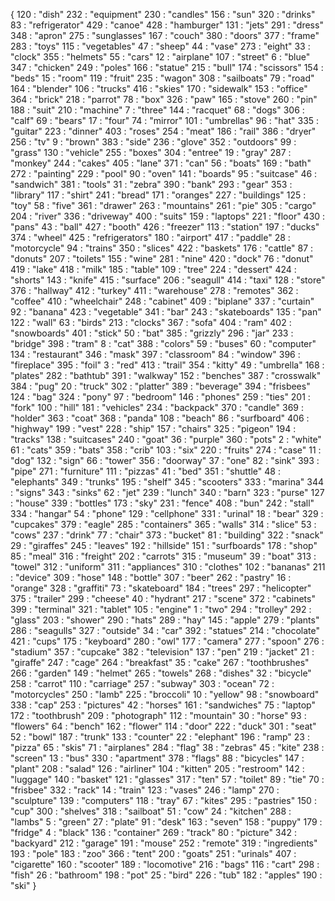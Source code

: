 
{
  120 : "dish"
  232 : "equipment"
  230 : "candles"
  156 : "sun"
  320 : "drinks"
  83 : "refrigerator"
  429 : "canoe"
  428 : "hamburger"
  131 : "jets"
  291 : "dress"
  348 : "apron"
  275 : "sunglasses"
  167 : "couch"
  380 : "doors"
  377 : "frame"
  283 : "toys"
  115 : "vegetables"
  47 : "sheep"
  44 : "vase"
  273 : "eight"
  33 : "clock"
  355 : "helmets"
  55 : "cars"
  12 : "airplane"
  107 : "street"
  6 : "blue"
  347 : "chicken"
  249 : "poles"
  166 : "statue"
  215 : "bull"
  174 : "scissors"
  154 : "beds"
  15 : "room"
  119 : "fruit"
  235 : "wagon"
  308 : "sailboats"
  79 : "road"
  164 : "blender"
  106 : "trucks"
  416 : "skies"
  170 : "sidewalk"
  153 : "office"
  364 : "brick"
  218 : "parrot"
  78 : "box"
  326 : "paw"
  165 : "stove"
  260 : "pin"
  188 : "suit"
  210 : "machine"
  7 : "three"
  144 : "racquet"
  68 : "dogs"
  306 : "calf"
  69 : "bears"
  17 : "four"
  74 : "mirror"
  101 : "umbrellas"
  96 : "hat"
  335 : "guitar"
  223 : "dinner"
  403 : "roses"
  254 : "meat"
  186 : "rail"
  386 : "dryer"
  256 : "tv"
  9 : "brown"
  383 : "side"
  236 : "glove"
  352 : "outdoors"
  99 : "grass"
  130 : "vehicle"
  255 : "boxes"
  304 : "entree"
  19 : "gray"
  287 : "monkey"
  244 : "cakes"
  405 : "lane"
  371 : "can"
  56 : "boats"
  169 : "bath"
  272 : "painting"
  229 : "pool"
  90 : "oven"
  141 : "boards"
  95 : "suitcase"
  46 : "sandwich"
  381 : "tools"
  31 : "zebra"
  390 : "bank"
  293 : "gear"
  353 : "library"
  117 : "shirt"
  241 : "bread"
  171 : "oranges"
  227 : "buildings"
  125 : "toy"
  58 : "five"
  361 : "drawer"
  263 : "mountains"
  261 : "pie"
  305 : "cargo"
  204 : "river"
  336 : "driveway"
  400 : "suits"
  159 : "laptops"
  221 : "floor"
  430 : "pans"
  43 : "ball"
  427 : "booth"
  426 : "freezer"
  113 : "station"
  197 : "ducks"
  374 : "wheel"
  425 : "refrigerators"
  180 : "airport"
  417 : "paddle"
  28 : "motorcycle"
  94 : "trains"
  350 : "slices"
  422 : "baskets"
  176 : "cattle"
  87 : "donuts"
  207 : "toilets"
  155 : "wine"
  281 : "nine"
  420 : "dock"
  76 : "donut"
  419 : "lake"
  418 : "milk"
  185 : "table"
  109 : "tree"
  224 : "dessert"
  424 : "shorts"
  143 : "knife"
  415 : "surface"
  206 : "seagull"
  414 : "taxi"
  128 : "store"
  376 : "hallway"
  412 : "turkey"
  411 : "warehouse"
  278 : "remotes"
  362 : "coffee"
  410 : "wheelchair"
  248 : "cabinet"
  409 : "biplane"
  337 : "curtain"
  92 : "banana"
  423 : "vegetable"
  341 : "bar"
  243 : "skateboards"
  135 : "pan"
  122 : "wall"
  63 : "birds"
  213 : "clocks"
  367 : "sofa"
  404 : "ram"
  402 : "snowboards"
  401 : "stick"
  50 : "bat"
  385 : "grizzly"
  296 : "jar"
  233 : "bridge"
  398 : "tram"
  8 : "cat"
  388 : "colors"
  59 : "buses"
  60 : "computer"
  134 : "restaurant"
  346 : "mask"
  397 : "classroom"
  84 : "window"
  396 : "fireplace"
  395 : "foil"
  3 : "red"
  413 : "trail"
  354 : "kitty"
  49 : "umbrella"
  168 : "plates"
  282 : "bathtub"
  391 : "walkway"
  152 : "benches"
  387 : "crosswalk"
  384 : "pug"
  20 : "truck"
  302 : "platter"
  389 : "beverage"
  394 : "frisbees"
  124 : "bag"
  324 : "pony"
  97 : "bedroom"
  146 : "phones"
  259 : "ties"
  201 : "fork"
  100 : "hill"
  181 : "vehicles"
  234 : "backpack"
  370 : "candle"
  369 : "holder"
  363 : "coat"
  368 : "panda"
  108 : "beach"
  86 : "surfboard"
  406 : "highway"
  199 : "vest"
  228 : "ship"
  157 : "chairs"
  325 : "pigeon"
  194 : "tracks"
  138 : "suitcases"
  240 : "goat"
  36 : "purple"
  360 : "pots"
  2 : "white"
  61 : "cats"
  359 : "bats"
  358 : "crib"
  103 : "six"
  220 : "fruits"
  274 : "case"
  11 : "dog"
  132 : "sign"
  66 : "tower"
  356 : "doorway"
  37 : "one"
  82 : "sink"
  393 : "pipe"
  271 : "furniture"
  111 : "pizzas"
  41 : "bed"
  351 : "shuttle"
  48 : "elephants"
  349 : "trunks"
  195 : "shelf"
  345 : "scooters"
  333 : "marina"
  344 : "signs"
  343 : "sinks"
  62 : "jet"
  239 : "lunch"
  340 : "barn"
  323 : "purse"
  127 : "house"
  339 : "bottles"
  173 : "sky"
  231 : "fence"
  408 : "bun"
  242 : "stall"
  334 : "hangar"
  54 : "phone"
  129 : "cellphone"
  331 : "urinal"
  18 : "bear"
  329 : "cupcakes"
  379 : "eagle"
  285 : "containers"
  365 : "walls"
  314 : "slice"
  53 : "cows"
  237 : "drink"
  77 : "chair"
  373 : "bucket"
  81 : "building"
  322 : "snack"
  29 : "giraffes"
  245 : "leaves"
  192 : "hillside"
  151 : "surfboards"
  178 : "shop"
  85 : "meal"
  316 : "freight"
  202 : "carrots"
  315 : "museum"
  39 : "boat"
  313 : "towel"
  312 : "uniform"
  311 : "appliances"
  310 : "clothes"
  102 : "bananas"
  211 : "device"
  309 : "hose"
  148 : "bottle"
  307 : "beer"
  262 : "pastry"
  16 : "orange"
  328 : "graffiti"
  73 : "skateboard"
  184 : "trees"
  297 : "helicopter"
  375 : "trailer"
  299 : "cheese"
  40 : "hydrant"
  217 : "scene"
  372 : "cabinets"
  399 : "terminal"
  321 : "tablet"
  105 : "engine"
  1 : "two"
  294 : "trolley"
  292 : "glass"
  203 : "shower"
  290 : "hats"
  289 : "hay"
  145 : "apple"
  279 : "plants"
  286 : "seagulls"
  327 : "outside"
  34 : "car"
  392 : "statues"
  214 : "chocolate"
  421 : "cups"
  175 : "keyboard"
  280 : "owl"
  177 : "camera"
  277 : "spoon"
  276 : "stadium"
  357 : "cupcake"
  382 : "television"
  137 : "pen"
  219 : "jacket"
  21 : "giraffe"
  247 : "cage"
  264 : "breakfast"
  35 : "cake"
  267 : "toothbrushes"
  266 : "garden"
  149 : "helmet"
  265 : "towels"
  268 : "dishes"
  32 : "bicycle"
  258 : "carrot"
  110 : "carriage"
  257 : "subway"
  303 : "ocean"
  72 : "motorcycles"
  250 : "lamb"
  225 : "broccoli"
  10 : "yellow"
  98 : "snowboard"
  338 : "cap"
  253 : "pictures"
  42 : "horses"
  161 : "sandwiches"
  75 : "laptop"
  172 : "toothbrush"
  209 : "photograph"
  112 : "mountain"
  30 : "horse"
  93 : "flowers"
  64 : "bench"
  162 : "flower"
  114 : "door"
  222 : "duck"
  301 : "seat"
  52 : "bowl"
  187 : "trunk"
  133 : "counter"
  22 : "elephant"
  196 : "ramp"
  23 : "pizza"
  65 : "skis"
  71 : "airplanes"
  284 : "flag"
  38 : "zebras"
  45 : "kite"
  238 : "screen"
  13 : "bus"
  330 : "apartment"
  378 : "flags"
  88 : "bicycles"
  147 : "plant"
  208 : "salad"
  126 : "airliner"
  104 : "kitten"
  205 : "restroom"
  142 : "luggage"
  140 : "basket"
  121 : "glasses"
  317 : "ten"
  57 : "toilet"
  89 : "tie"
  70 : "frisbee"
  332 : "rack"
  14 : "train"
  123 : "vases"
  246 : "lamp"
  270 : "sculpture"
  139 : "computers"
  118 : "tray"
  67 : "kites"
  295 : "pastries"
  150 : "cup"
  300 : "shelves"
  318 : "sailboat"
  51 : "cow"
  24 : "kitchen"
  288 : "lambs"
  5 : "green"
  27 : "plate"
  91 : "desk"
  163 : "seven"
  158 : "puppy"
  179 : "fridge"
  4 : "black"
  136 : "container"
  269 : "track"
  80 : "picture"
  342 : "backyard"
  212 : "garage"
  191 : "mouse"
  252 : "remote"
  319 : "ingredients"
  193 : "pole"
  183 : "zoo"
  366 : "tent"
  200 : "goats"
  251 : "urinals"
  407 : "cigarette"
  160 : "scooter"
  189 : "locomotive"
  216 : "bags"
  116 : "cart"
  298 : "fish"
  26 : "bathroom"
  198 : "pot"
  25 : "bird"
  226 : "tub"
  182 : "apples"
  190 : "ski"
}

